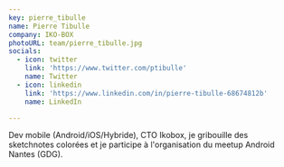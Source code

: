 ```yaml
---
key: pierre_tibulle
name: Pierre Tibulle
company: IKO-BOX
photoURL: team/pierre_tibulle.jpg
socials:
  - icon: twitter
    link: 'https://www.twitter.com/ptibulle'
    name: Twitter
  - icon: linkedin
    link: 'https://www.linkedin.com/in/pierre-tibulle-68674812b'
    name: LinkedIn

---
```

Dev mobile (Android/iOS/Hybride), CTO Ikobox, je gribouille des sketchnotes colorées et je participe à l'organisation du meetup Android Nantes (GDG).


